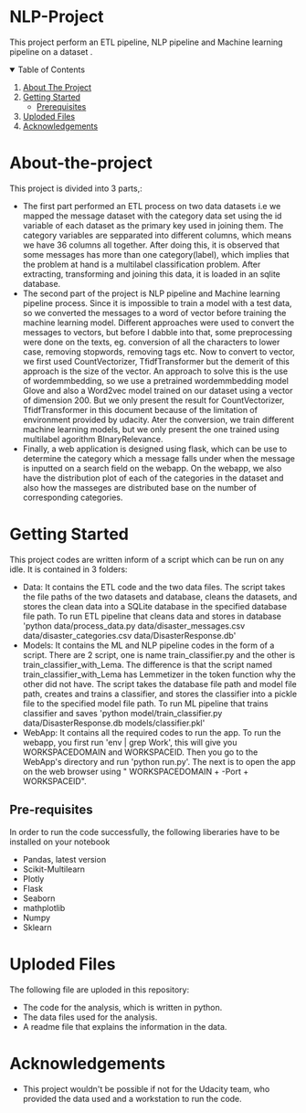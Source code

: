 # NLP-Project
This project perform an ETL pipeline, NLP pipeline and Machine learning pipeline on a dataset .

<details open="open">
  <summary>Table of Contents</summary>
  <ol>
    <li>
      <a href="#about-the-project">About The Project</a>
    </li>
    <li>
      <a href="#getting-started">Getting Started</a>
      <ul>
        <li><a href="#prerequisites">Prerequisites</a></li>
      </ul>
    </li>
    <li><a href="#Uploded Files">Uploded Files</a></li>    
    <li><a href="#acknowledgements">Acknowledgements</a></li>
  </ol>
</details>

# About-the-project
This project is divided into 3 parts,:
* The first part performed an ETL process on two data datasets i.e we mapped the message dataset with the category data set using the id variable of each dataset as the primary key used in joining them. The category variables are sepparated into different columns, which means we have 36 columns all together. After doing this, it is observed that some messages has more than one category(label), which implies that the problem at hand is a multilabel classification problem. After extracting, transforming and joining this data, it is loaded in an sqlite database.
* The second part of the project is NLP pipeline and Machine learning pipeline process. Since it is impossible to train a model with a test data, so we converted the messages to a word of vector before training the machine learning model. Different approaches were used to convert the messages to vectors, but before I dabble into that, some preprocessing were done on the texts, eg. conversion of all the characters to lower case, removing stopwords, removing tags etc. Now to convert to vector, we first used CountVectorizer, TfidfTransformer but the demerit of this approach is the size of the vector. An approach to solve this is the use of wordemmbedding, so we use a pretrained wordemmbedding model Glove and also a Word2vec model trained on our dataset using a vector of dimension 200. But we only present the result for CountVectorizer, TfidfTransformer in this document because of the limitation of environment provided by udacity. Ater the conversion, we train different machine learning models, but we only present the one trained using multilabel agorithm BInaryRelevance.
* Finally, a web application is designed using flask, which can be use to determine the category which a message falls under when the message is inputted on a search field on the webapp. On the webapp, we also have the distribution plot of each of the categories in the dataset and also how the masseges are distributed base on the number of corresponding categories.
# Getting Started
This project codes are written inform of a script which can be run on any idle. It is contained in 3 folders:
* Data: It contains the ETL code and the two data files. The script takes the file paths of the two datasets and database, cleans the datasets, and stores the clean data into a SQLite database in the specified database file path. To run ETL pipeline that cleans data and stores in database 'python data/process_data.py data/disaster_messages.csv data/disaster_categories.csv data/DisasterResponse.db'
* Models: It contains the ML and NLP pipeline codes in the form of a script. There are 2 script, one is name train_classifier.py and the other is train_classifier_with_Lema. The difference is that the script named train_classifier_with_Lema has Lemmetizer in the token function why the other did not have. The script takes the database file path and model file path, creates and trains a classifier, and stores the classifier into a pickle file to the specified model file path. To run ML pipeline that trains classifier and saves 'python model/train_classifier.py data/DisasterResponse.db models/classifier.pkl'
* WebApp: It contains all the required codes to run the app.  To run the webapp, you first run 'env | grep Work', this will give you WORKSPACEDOMAIN and WORKSPACEID. Then you go to the WebApp's directory and run 'python run.py'. The next is to open the app on the web browser using " WORKSPACEDOMAIN + -Port + WORKSPACEID". 

        

## Pre-requisites
In order to run the code successfully, the following liberaries have to be installed on your notebook
* Pandas, latest version
* Scikit-Multilearn
* Plotly
* Flask
* Seaborn
* mathplotlib
* Numpy
* Sklearn

# Uploded Files
The following file are uploded in this repository:
* The code for the analysis, which is written in python.
* The data files used for the analysis.
* A readme file that explains the information in the data.


# Acknowledgements
* This project wouldn't be possible if not for the Udacity team, who provided the data used and a workstation to run the code.
